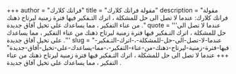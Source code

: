 +++
author = "فرانك كلارك"
title = "مقولة فرانك كلارك"
description = "مقولة فرانك كلارك: عندما لا تصل الى حل للمشكلة ، اترك التـفكير فيها فترة زمنية ليرتاح ذهنك من عناء التفكير ، مما يساعدك على تخيل آفاق جديدة ."
quote = '''عندما لا تصل الى حل للمشكلة ، اترك التـفكير فيها فترة زمنية ليرتاح ذهنك من عناء التفكير ، مما يساعدك على تخيل آفاق جديدة .'''
slug = "عندما-لا-تصل-الى-حل-للمشكلة-،-اترك-التـفكير-فيها-فترة-زمنية-ليرتاح-ذهنك-من-عناء-التفكير-،-مما-يساعدك-على-تخيل-آفاق-جديدة"
+++
عندما لا تصل الى حل للمشكلة ، اترك التـفكير فيها فترة زمنية ليرتاح ذهنك من عناء التفكير ، مما يساعدك على تخيل آفاق جديدة .

